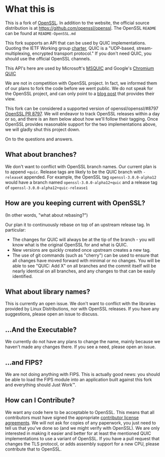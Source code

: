 What this is
============

This is a fork of [OpenSSL](www.openssl.org). In addition to the website,
the official source distribution is at https://github.com/openssl/openssl.
The OpenSSL `README` can be found at `README-OpenSSL.md`

This fork supports an API that can be used by QUIC implementations. Quoting
the IETF Working group [charter](https://datatracker.ietf.org/wg/quic/about/),
QUIC is a "UDP-based, stream-multiplexing, encrypted transport protocol." If
you don't need QUIC, you should use the official OpenSSL channels.

This API's here are used by Microsoft's
[MSQUIC](https://github.com/microsoft/msquic) and Google's
[Chromium QUIC](https://chromium.googlesource.com/chromium/src/+/master/net/quic/)

We are not in competition with OpenSSL project. In fact, we informed them of
our plans to fork the code before we went public.
We do not speak for the OpenSSL project, and can only point to a
[blog post](https://www.openssl.org/blog/blog/2020/02/17/QUIC-and-OpenSSL/) that
provides their view.

This fork can be considered a supported version of openssl/openssl/#8797
[OpenSSL PR 8797](https://github.com/openssl/openssl/pull/8797).
We will endeavor to track OpenSSL releases within a day or so, and there is an
item below about how we'll follow their tagging. Once OpenSSL provides reasonable
support for the two implementations above, we will gladly shut this project down.

On to the questions and answers.

What about branches?
--------------------
We don't want to conflict with OpenSSL branch names. Our current plan is to append
`+quic`. Release tags are likely to be the QUIC branch with `-releaseX` appended.
For example, the OpenSSL tag `openssl-3.0.0-alpha12` would have a branch named
`openssl-3.0.0-alpha12+quic` and a release tag of `openssl-3.0.0-alpha12+quic-release1`

How are you keeping current with OpenSSL?
-----------------------------------------
(In other words, "what about rebasing?")

Our plan it to continuously rebase on top of an upstream release tag. In particular:
- The changes for QUIC will always be at the tip of the branch - you will know what
is the original OpenSSL for and what is QUIC.
- New versions are quickly created once upstream creates a new tag.
- The use of git commands (such as "cherry") can be used to ensure that all changes
have moved forward with minimal or no changes. You will be able to see "QUIC: Add X"
on all branches and the commit itself will be nearly identical on all branches, and
any changes to that can be easily identified.

What about library names?
-------------------------
This is currently an open issue. We don't want to conflict with the libraries
provided by Linux Distributions, nor with OpenSSL releases. If you have any
suggestions, please open an issue to discuss.

...And the Executable?
----------------------
We currently do not have any plans to change the name, mainly because we
haven't made any changes there. If you see a need, please open an issue.

...and FIPS?
------------
We are not doing anything with FIPS. This is actually good news: you should
be able to load the FIPS module into an application built against this fork
and everything should Just Work&#8482;.

How can I Contribute?
---------------------
We want any code here to be acceptable to OpenSSL. This means that all contributors
must have signed the appropriate
[contributor license agreements](https://www.openssl.org/policies/cla.html). We
will not ask for copies of any paperwork, you just need to tell us that you've
done so (and we might verify with OpenSSL). We are only interested in making it
easier and better for at least the mentioned QUIC implementations to use a variant
of OpenSSL. If you have a pull request that changes the TLS protocol, or adds
assembly support for a new CPU, please contribute that to OpenSSL.
